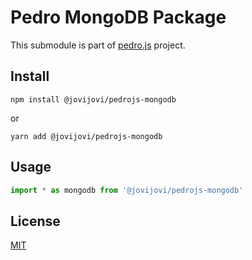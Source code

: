 # Pedro MongoDB Package

This submodule is part of [pedro.js](https://github.com/jovijovi/pedro.js) project.

## Install

```shell
npm install @jovijovi/pedrojs-mongodb
```

or

```shell
yarn add @jovijovi/pedrojs-mongodb
```

## Usage

```typescript
import * as mongodb from '@jovijovi/pedrojs-mongodb'
```

## License

[MIT](LICENSE)
